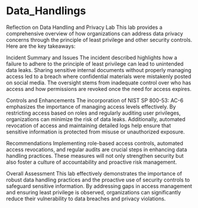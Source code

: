 # Data_Handlings

Reflection on Data Handling and Privacy Lab
This lab provides a comprehensive overview of how organizations can address data privacy concerns through the principle of least privilege and other security controls. Here are the key takeaways:

Incident Summary and Issues
The incident described highlights how a failure to adhere to the principle of least privilege can lead to unintended data leaks. Sharing sensitive internal documents without properly managing access led to a breach where confidential materials were mistakenly posted on social media. The oversight stems from inadequate control over who has access and how permissions are revoked once the need for access expires.

Controls and Enhancements
The incorporation of NIST SP 800-53: AC-6 emphasizes the importance of managing access levels effectively. By restricting access based on roles and regularly auditing user privileges, organizations can minimize the risk of data leaks. Additionally, automated revocation of access and maintaining detailed logs help ensure that sensitive information is protected from misuse or unauthorized exposure.

Recommendations
Implementing role-based access controls, automated access revocations, and regular audits are crucial steps in enhancing data handling practices. These measures will not only strengthen security but also foster a culture of accountability and proactive risk management.

Overall Assessment
This lab effectively demonstrates the importance of robust data handling practices and the proactive use of security controls to safeguard sensitive information. By addressing gaps in access management and ensuring least privilege is observed, organizations can significantly reduce their vulnerability to data breaches and privacy violations.
